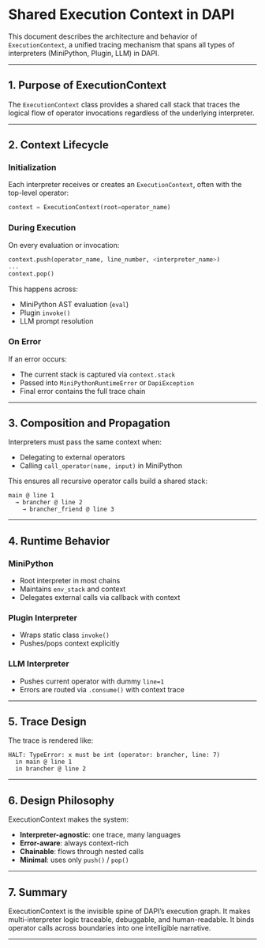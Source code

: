 
# Shared Execution Context in DAPI

This document describes the architecture and behavior of `ExecutionContext`, a unified tracing mechanism that spans all types of interpreters (MiniPython, Plugin, LLM) in DAPI.

---

## 1. Purpose of ExecutionContext

The `ExecutionContext` class provides a shared call stack that traces the logical flow of operator invocations regardless of the underlying interpreter.

---

## 2. Context Lifecycle

### Initialization
Each interpreter receives or creates an `ExecutionContext`, often with the top-level operator:
```python
context = ExecutionContext(root=operator_name)
```

### During Execution
On every evaluation or invocation:
```python
context.push(operator_name, line_number, <interpreter_name>)
...
context.pop()
```
This happens across:
- MiniPython AST evaluation (`eval`)
- Plugin `invoke()`
- LLM prompt resolution

### On Error
If an error occurs:
- The current stack is captured via `context.stack`
- Passed into `MiniPythonRuntimeError` or `DapiException`
- Final error contains the full trace chain

---

## 3. Composition and Propagation

Interpreters must pass the same context when:
- Delegating to external operators
- Calling `call_operator(name, input)` in MiniPython

This ensures all recursive operator calls build a shared stack:
```
main @ line 1
  → brancher @ line 2
    → brancher_friend @ line 3
```

---

## 4. Runtime Behavior

### MiniPython
- Root interpreter in most chains
- Maintains `env_stack` and context
- Delegates external calls via callback with context

### Plugin Interpreter
- Wraps static class `invoke()`
- Pushes/pops context explicitly

### LLM Interpreter
- Pushes current operator with dummy `line=1`
- Errors are routed via `.consume()` with context trace

---

## 5. Trace Design

The trace is rendered like:
```text
HALT: TypeError: x must be int (operator: brancher, line: 7)
  in main @ line 1
  in brancher @ line 2
```

---

## 6. Design Philosophy

ExecutionContext makes the system:
- **Interpreter-agnostic**: one trace, many languages
- **Error-aware**: always context-rich
- **Chainable**: flows through nested calls
- **Minimal**: uses only `push()` / `pop()`

---

## 7. Summary

ExecutionContext is the invisible spine of DAPI’s execution graph.
It makes multi-interpreter logic traceable, debuggable, and human-readable.
It binds operator calls across boundaries into one intelligible narrative.

---
